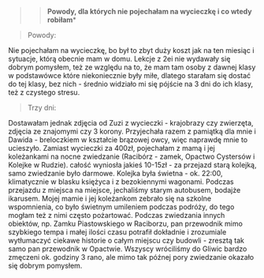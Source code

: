 >> **Powody, dla których nie pojechałam na wycieczkę i co wtedy robiłam***

>Powody:

Nie pojechałam na wycieczkę, bo był to zbyt duży koszt jak na ten miesiąc i sytuacje, którą obecnie mam w domu.
Lekcje z 2ei nie wydawały się dobrym pomysłem, też ze względu na to, że mam tam osoby z dawnej klasy w podstawówce które niekoniecznie były miłe, 
dlatego starałam się dostać do tej klasy, bez nich - średnio widziało mi się pójście na 3 dni do ich klasy, też z czystego stresu.

>Trzy dni:

Dostawałam jednak zdjęcia od Zuzi z wycieczki - krajobrazy czy zwierzęta, zdjęcia ze znajomymi czy 3 korony. 
Przyjechała razem z pamiątką dla mnie i Dawida - breloczkiem w kształcie brązowej owcy, więc naprawdę mnie to ucieszyło.
Zamiast wycieczki za 400zł, pojechałam z mamą i jej koleżankami na nocne zwiedzanie (Racibórz - zamek, Opactwo Cystersów i Kolejke w Rudzie). 
całość wyniosła jakieś 10-15zł - za przejazd starą kolejką, samo zwiedzanie było darmowe.
Kolejka była świetna - ok. 22:00, klimatycznie w blasku księżyca i z bezokiennymi wagonami.
Podczas przejazdu z miejsca na miejsce, jechaliśmy starym autobusem, bodajże ikarusem.
Mojej mamie i jej koleżankom zebrało się na szkolne wspomnienia, co było świetnym umileniem podczas podróży, do tego mogłam też z nimi często pożartować.
Podczas zwiedzania innych obiektów, np. Zamku Piastowskiego w Raciborzu, pan przewodnik mimo szybkiego tempa i małej ilości czasu potrafił
dokładnie i zrozumiale wytłumaczyć ciekawe historie o całym miejscu czy budowli - zresztą tak samo pan przewodnik w Opactwie.
Wszyscy wróciliśmy do Gliwic bardzo zmęczeni ok. godziny 3 rano, ale mimo tak późnej pory zwiedzanie okazało się dobrym pomysłem. 


